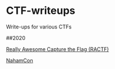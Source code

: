 # CTF-writeups
Write-ups for various CTFs

##2020

[Really Awesome Capture the Flag (RACTF)](ractf2020/README.md)

[NahamCon](nahamcon2020/README.md)